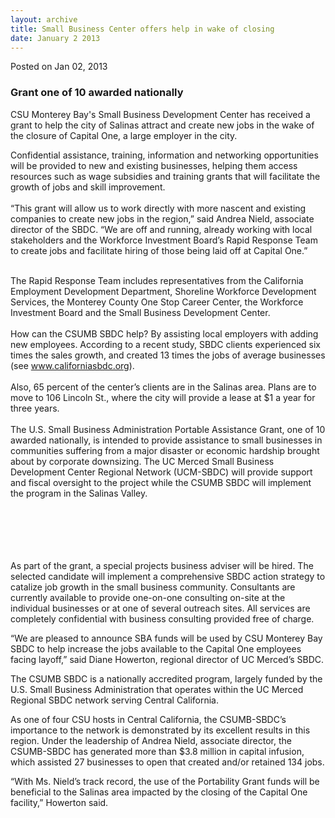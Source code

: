 ```yaml
---
layout: archive
title: Small Business Center offers help in wake of closing
date: January 2 2013
---
```





<span class="date">Posted on Jan 02, 2013    </span>
<h3>Grant one of 10 awarded nationally</h3>
<p>CSU Monterey Bay&apos;s Small Business Development Center has
received a grant to help the city of Salinas attract and create new
jobs in the wake of the closure of Capital One, a large employer in
the city.</p>
<p>Confidential assistance, training, information and networking
opportunities will be provided to new and existing businesses,
helping them access resources such as wage subsidies and training
grants that will facilitate the growth of jobs and skill
improvement.<br>
<br>
&#x201C;This grant will allow us to work directly with more nascent and
existing companies to create new jobs in the region,&#x201D; said Andrea
Nield, associate director of the SBDC. &#x201C;We are off and running,
already working with local stakeholders and the Workforce
Investment Board&#x2019;s Rapid Response Team to create jobs and
facilitate hiring of those being laid off at Capital One.&#x201D;</br></br></p>
<p>The Rapid Response Team includes representatives from the
California Employment Development Department, Shoreline Workforce
Development Services, the Monterey County One Stop Career Center,
the Workforce Investment Board and the Small Business Development
Center.<br>
<br>
How can the CSUMB SBDC help? By assisting local employers with
adding new employees. According to a recent study, SBDC clients
experienced six times the sales growth, and created 13 times the
jobs of average businesses (see <a href="http://www.californiasbdc.org" title="www.californiasbdc.org">www.californiasbdc.org</a>).<br>
<br>
Also, 65 percent of the center&#x2019;s clients are in the Salinas area.
Plans are to move to 106 Lincoln St., where the city will provide a
lease at $1 a year for three years.<br>
<br>
The U.S. Small Business Administration Portable Assistance Grant,
one of 10 awarded nationally, is intended to provide assistance to
small businesses in communities suffering from a major disaster or
economic hardship brought about by corporate downsizing. The UC
Merced Small Business Development Center Regional Network
(UCM-SBDC) will provide support and fiscal oversight to the project
while the CSUMB SBDC will implement the program in the Salinas
Valley.</br></br></br></br></br></br></p>
<p>As part of the grant, a special projects business adviser will
be hired. The selected candidate will implement a comprehensive
SBDC action strategy to catalize job growth in the small business
community. Consultants are currently available to provide
one-on-one consulting on-site at the individual businesses or at
one of several outreach sites. All services are completely
confidential with business consulting provided free of charge.</p>
<p>&#x201C;We are pleased to announce SBA funds will be used by CSU
Monterey Bay SBDC to help increase the jobs available to the
Capital One employees facing layoff,&#x201D; said Diane Howerton, regional
director of UC Merced&#x2019;s SBDC.</p>
<p>The CSUMB SBDC is a nationally accredited program, largely
funded by the U.S. Small Business Administration that operates
within the UC Merced Regional SBDC network serving Central
California.</p>
<p>As one of four CSU hosts in Central California, the CSUMB-SBDC&#x2019;s
importance to the network is demonstrated by its excellent results
in this region. Under the leadership of Andrea Nield, associate
director, the CSUMB-SBDC has generated more than $3.8 million in
capital infusion, which assisted 27 businesses to open that created
and/or retained 134 jobs.</p>
<p>&#x201C;With Ms. Nield&#x2019;s track record, the use of the Portability Grant
funds will be beneficial to the Salinas area impacted by the
closing of the Capital One facility,&#x201D; Howerton said.<br>
&#xA0;&#xA0;</br></p>





